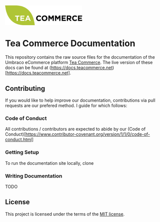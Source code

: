 <a href="https://www.teacommerce.net" target="_blank"><img src="docs/.vuepress/public/logo.png" alt="Tea Commerce" width="250"/></a>

# Tea Commerce Documentation

This repository contains the raw source files for the documentation of the Umbraco eCommerce platform [Tea Commerce](https://www.teacommerce.net). The live version of these docs can be found at (https://docs.teacommerce.net)[https://docs.teacommerce.net].

## Contributing

If you would like to help improve our documentation, contributions via pull requests are our prefered method. I guide for which follows:

### Code of Conduct

All contributions / contributors are expected to abide by our (Code of Conduct)[https://www.contributor-covenant.org/version/1/1/0/code-of-conduct.html]

### Getting Setup

To run the documentation site locally, clone 

### Writing Documentation

TODO

## License

This project is licensed under the terms of the [MIT license](LICENSE).